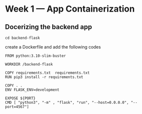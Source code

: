 # Week 1 — App Containerization

## Docerizing the backend app

`cd backend-flask`

create a Dockerfile and add the following codes

```
FROM python:3.10-slim-buster

WORKDIR /backend-flask

COPY requirements.txt  requirements.txt
RUN pip3 install -r requirements.txt

COPY . .
ENV FLASK_ENV=development

EXPOSE ${PORT}
CMD [ "python3", "-m" , "flask", "run", "--host=0.0.0.0", "--port=4567"]

```



